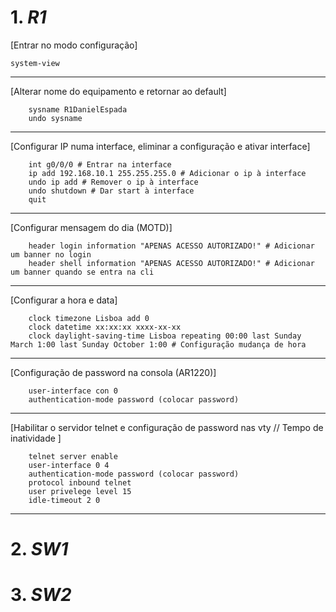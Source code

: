 # 1. *R1*
[Entrar no modo configuração]

	system-view
---
[Alterar nome do equipamento e retornar ao default]

		sysname R1DanielEspada
		undo sysname

---
 [Configurar IP numa interface, eliminar a configuração e ativar interface]

		int g0/0/0 # Entrar na interface
		ip add 192.168.10.1 255.255.255.0 # Adicionar o ip à interface
		undo ip add # Remover o ip à interface
		undo shutdown # Dar start à interface
		quit

---
[Configurar mensagem do dia (MOTD)]

		header login information "APENAS ACESSO AUTORIZADO!" # Adicionar um banner no login
		header shell information "APENAS ACESSO AUTORIZADO!" # Adicionar um banner quando se entra na cli
---
[Configurar a hora e data]

		clock timezone Lisboa add 0
		clock datetime xx:xx:xx xxxx-xx-xx
		clock daylight-saving-time Lisboa repeating 00:00 last Sunday March 1:00 last Sunday October 1:00 # Configuração mudança de hora
--------------------
[Configuração de password na consola (AR1220)]

		user-interface con 0
		authentication-mode password (colocar password)
---
[Habilitar o servidor telnet e configuração de password nas vty // Tempo de inatividade ]

		telnet server enable
		user-interface 0 4
		authentication-mode password (colocar password)
		protocol inbound telnet
		user privelege level 15
		idle-timeout 2 0
---
# 2. *SW1*
	
# 3. *SW2*
	